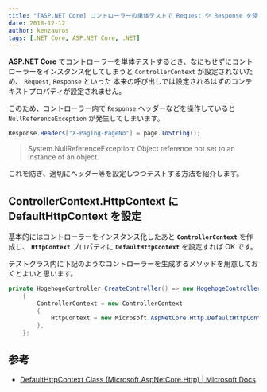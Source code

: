 ```yaml
---
title: "[ASP.NET Core] コントローラーの単体テストで Request や Response を使ったメソッドをテストする"
date: 2018-12-12
author: kenzauros
tags: [.NET Core, ASP.NET Core, .NET]
---
```


**ASP.NET Core** でコントローラーを単体テストするとき、なにもせずにコントローラーをインスタンス化してしまうと `ControllerContext` が設定されないため、 `Request`, `Response` といった 本来の呼び出しでは設定されるはずのコンテキストプロパティが設定されません。

このため、コントローラー内で `Response` ヘッダーなどを操作していると `NullReferenceException` が発生してしまいます。

```cs
Response.Headers["X-Paging-PageNo"] = page.ToString();
```

> System.NullReferenceException: Object reference not set to an instance of an object.

これを防ぎ、適切にヘッダー等を設定しつつテストする方法を紹介します。

## ControllerContext.HttpContext に DefaultHttpContext を設定

基本的にはコントローラーをインスタンス化したあと **`ControllerContext`** を作成し、 **`HttpContext`** プロパティに **`DefaultHttpContext`** を設定すれば OK です。

テストクラス内に下記のようなコントローラーを生成するメソッドを用意しておくとよいと思います。

```cs
private HogehogeController CreateController() => new HogehogeController()
    {
        ControllerContext = new ControllerContext
        {
            HttpContext = new Microsoft.AspNetCore.Http.DefaultHttpContext(),
        },
    };
```

## 参考

- [DefaultHttpContext Class (Microsoft.AspNetCore.Http) | Microsoft Docs](https://docs.microsoft.com/en-us/dotnet/api/microsoft.aspnetcore.http.defaulthttpcontext?view=aspnetcore-2.1)